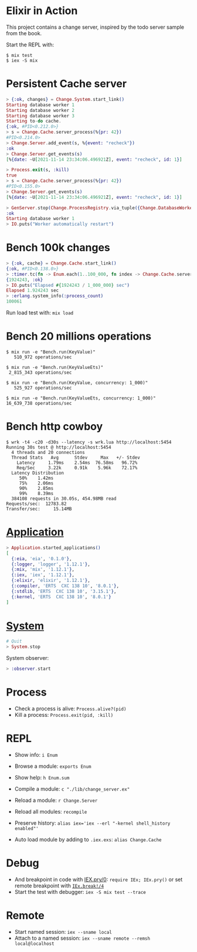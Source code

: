 # Elixir in Action

This project contains a change server, inspired by the todo server sample from the book.

Start the REPL with:

```
$ mix test
$ iex -S mix
```

# Persistent Cache server

```elixir
> {:ok, changes} = Change.System.start_link()
Starting database worker 1
Starting database worker 2
Starting database worker 3
Starting to-do cache.
{:ok, #PID<0.212.0>}
> s = Change.Cache.server_process(%{pr: 42})
#PID<0.214.0>
> Change.Server.add_event(s, %{event: "recheck"})
:ok
> Change.Server.get_events(s)
[%{date: ~U[2021-11-14 23:34:06.496921Z], event: "recheck", id: 1}]

> Process.exit(s, :kill)
true
> s = Change.Cache.server_process(%{pr: 42})
#PID<0.155.0>
> Change.Server.get_events(s)
[%{date: ~U[2021-11-14 23:34:06.496921Z], event: "recheck", id: 1}]

> GenServer.stop(Change.ProcessRegistry.via_tuple({Change.DatabaseWorker, 1}))
:ok
Starting database worker 1
> IO.puts("Worker automatically restart")
```

# Bench 100k changes

```elixir
> {:ok, cache} = Change.Cache.start_link()
{:ok, #PID<0.138.0>}
> :timer.tc(fn -> Enum.each(1..100_000, fn index -> Change.Cache.server_process(%{pr: index}) end) end)
{1924243, :ok}
> IO.puts("Elapsed #{1924243 / 1_000_000} sec")
Elapsed 1.924243 sec
> :erlang.system_info(:process_count)
100061
```

Run load test with: `mix load`

# Bench 20 millions operations

```
$ mix run -e "Bench.run(KeyValue)"
   510_972 operations/sec

$ mix run -e "Bench.run(KeyValueEts)"
 2_815_343 operations/sec

$ mix run -e "Bench.run(KeyValue, concurrency: 1_000)"
   525_927 operations/sec

$ mix run -e "Bench.run(KeyValueEts, concurrency: 1_000)"
16_639_738 operations/sec
```

# Bench http cowboy

```
$ wrk -t4 -c20 -d30s --latency -s wrk.lua http://localhost:5454
Running 30s test @ http://localhost:5454
  4 threads and 20 connections
  Thread Stats   Avg      Stdev     Max   +/- Stdev
    Latency     1.79ms    2.54ms  76.58ms   96.72%
    Req/Sec     3.22k     0.91k    5.96k    72.17%
  Latency Distribution
     50%    1.42ms
     75%    2.06ms
     90%    2.85ms
     99%    8.39ms
  384108 requests in 30.05s, 454.98MB read
Requests/sec:  12783.82
Transfer/sec:     15.14MB
```

# [Application](https://hexdocs.pm/elixir/1.12/Application.html)

```elixir
> Application.started_applications()
[
  {:eia, 'eia', '0.1.0'},
  {:logger, 'logger', '1.12.1'},
  {:mix, 'mix', '1.12.1'},
  {:iex, 'iex', '1.12.1'},
  {:elixir, 'elixir', '1.12.1'},
  {:compiler, 'ERTS  CXC 138 10', '8.0.1'},
  {:stdlib, 'ERTS  CXC 138 10', '3.15.1'},
  {:kernel, 'ERTS  CXC 138 10', '8.0.1'}
]
```

# [System](https://hexdocs.pm/elixir/System.html)

```elixir
# Quit
> System.stop
```

System observer:

```elixir
> :observer.start
```

# Process

* Check a process is alive: `Process.alive?(pid)`
* Kill a process: `Process.exit(pid, :kill)`

# REPL

* Show info: `i Enum`
* Browse a module: `exports Enum`
* Show help: `h Enum.sum`

* Compile a module: `c "./lib/change_server.ex"`

* Reload a module: `r Change.Server`
* Reload all modules: `recompile`

* Preserve history: `alias iex='iex --erl "-kernel shell_history enabled"'`
* Auto load module by adding to `.iex.exs`: `alias Change.Cache`

# Debug

* And breakpoint in code with [IEX.pry/0](https://hexdocs.pm/iex/IEx.html#pry/0): `require IEx; IEx.pry()` or set remote breakpoint with [`IEx.break!/4`](https://hexdocs.pm/iex/IEx.html#break!/4)
* Start the test with debugger: `iex -S mix test --trace`

# Remote

* Start named session: `iex --sname local`
* Attach to a named session: `iex --sname remote --remsh local@localhost`
